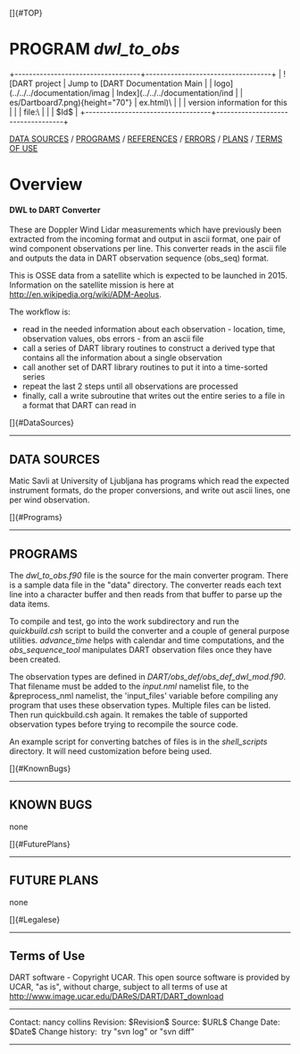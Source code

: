 []{#TOP}

PROGRAM *dwl\_to\_obs*
======================

+-----------------------------------+-----------------------------------+
| ![DART project                    | Jump to [DART Documentation Main  |
| logo](../../../documentation/imag | Index](../../../documentation/ind |
| es/Dartboard7.png){height="70"}   | ex.html)\                         |
|                                   | version information for this      |
|                                   | file:\                            |
|                                   | \$Id\$                            |
+-----------------------------------+-----------------------------------+

[DATA SOURCES](#DataSources) / [PROGRAMS](#Programs) /
[REFERENCES](#References) / [ERRORS](#Errors) / [PLANS](#FuturePlans) /
[TERMS OF USE](#Legalese)

Overview
========

#### DWL to DART Converter

These are Doppler Wind Lidar measurements which have previously been
extracted from the incoming format and output in ascii format, one pair
of wind component observations per line. This converter reads in the
ascii file and outputs the data in DART observation sequence (obs\_seq)
format.

This is OSSE data from a satellite which is expected to be launched in
2015. Information on the satellite mission is here at
<http://en.wikipedia.org/wiki/ADM-Aeolus>.

The workflow is:

-   read in the needed information about each observation - location,
    time, observation values, obs errors - from an ascii file
-   call a series of DART library routines to construct a derived type
    that contains all the information about a single observation
-   call another set of DART library routines to put it into a
    time-sorted series
-   repeat the last 2 steps until all observations are processed
-   finally, call a write subroutine that writes out the entire series
    to a file in a format that DART can read in

[]{#DataSources}

------------------------------------------------------------------------

DATA SOURCES
------------

Matic Savli at University of Ljubljana has programs which read the
expected instrument formats, do the proper conversions, and write out
ascii lines, one per wind observation.

[]{#Programs}

------------------------------------------------------------------------

PROGRAMS
--------

The *dwl\_to\_obs.f90* file is the source for the main converter
program. There is a sample data file in the "data" directory. The
converter reads each text line into a character buffer and then reads
from that buffer to parse up the data items.

To compile and test, go into the work subdirectory and run the
*quickbuild.csh* script to build the converter and a couple of general
purpose utilities. *advance\_time* helps with calendar and time
computations, and the *obs\_sequence\_tool* manipulates DART observation
files once they have been created.

The observation types are defined in
*DART/obs\_def/obs\_def\_dwl\_mod.f90*. That filename must be added to
the *input.nml* namelist file, to the &preprocess\_nml namelist, the
'input\_files' variable before compiling any program that uses these
observation types. Multiple files can be listed. Then run quickbuild.csh
again. It remakes the table of supported observation types before trying
to recompile the source code.

An example script for converting batches of files is in the
*shell\_scripts* directory. It will need customization before being
used.

[]{#KnownBugs}

------------------------------------------------------------------------

KNOWN BUGS
----------

none

[]{#FuturePlans}

------------------------------------------------------------------------

FUTURE PLANS
------------

none

[]{#Legalese}

------------------------------------------------------------------------

Terms of Use
------------

DART software - Copyright UCAR. This open source software is provided by
UCAR, "as is", without charge, subject to all terms of use at
<http://www.image.ucar.edu/DAReS/DART/DART_download>

  ------------------ -----------------------------
  Contact:           nancy collins
  Revision:          \$Revision\$
  Source:            \$URL\$
  Change Date:       \$Date\$
  Change history:    try "svn log" or "svn diff"
  ------------------ -----------------------------


